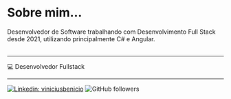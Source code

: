 <h1>Sobre mim...</h1>
<p>
  Desenvolvedor de Software trabalhando com Desenvolvimento Full Stack desde 2021, utilizando principalmente C# e Angular.<br>
  <br>
</p>

<hr>
💻 Desenvolvedor Fullstack 
<hr>

[![Linkedin: viniciusbenicio](https://img.shields.io/badge/-viniciusbenicio-blue?style=flat-square&logo=Linkedin&logoColor=white&link=https://www.linkedin.com/in/viniciusbenicio/)](https://www.linkedin.com/in/viniciusbenicio/)
![GitHub followers](https://img.shields.io/github/followers/viniciusbenicio?label=Follow&style=social)

